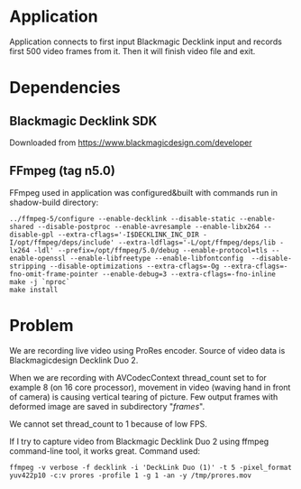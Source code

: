 # Application

Application connects to first input Blackmagic Decklink input and records first 500 video frames from it. Then it will finish video file and exit.

# Dependencies

## Blackmagic Decklink SDK

Downloaded from https://www.blackmagicdesign.com/developer

## FFmpeg (tag n5.0)

FFmpeg used in application was configured&built with commands run in shadow-build directory:
```
../ffmpeg-5/configure --enable-decklink --disable-static --enable-shared --disable-postproc --enable-avresample --enable-libx264 --disable-gpl --extra-cflags='-I$DECKLINK_INC_DIR -I/opt/ffmpeg/deps/include' --extra-ldflags='-L/opt/ffmpeg/deps/lib -lx264 -ldl' --prefix=/opt/ffmpeg/5.0/debug --enable-protocol=tls --enable-openssl --enable-libfreetype --enable-libfontconfig  --disable-stripping --disable-optimizations --extra-cflags=-Og --extra-cflags=-fno-omit-frame-pointer --enable-debug=3 --extra-cflags=-fno-inline
make -j `nproc`
make install
```



# Problem

We are recording live video using ProRes encoder. Source of video data is Blackmagicdesign Decklink Duo 2.

When we are recording with AVCodecContext thread_count set to for example 8 (on 16 core processor), movement in video (waving hand in front of camera) is causing vertical tearing of picture. Few output frames with deformed image are saved in subdirectory "_frames_".

We cannot set thread_count to 1 because of low FPS.

If I try to capture video from Blackmagic Decklink Duo 2 using ffmpeg command-line tool, it works great.
Command used:
```
ffmpeg -v verbose -f decklink -i 'DeckLink Duo (1)' -t 5 -pixel_format yuv422p10 -c:v prores -profile 1 -g 1 -an -y /tmp/prores.mov
```
